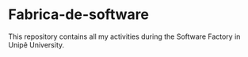 # Fabrica-de-software
This repository contains all my activities during the Software Factory in Unipê University.
